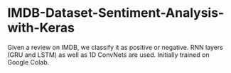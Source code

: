 # IMDB-Dataset-Sentiment-Analysis-with-Keras
Given a review on IMDB, we classify it as positive or negative. RNN layers (GRU and LSTM) as well as 1D ConvNets are used. Initially trained on Google Colab.
